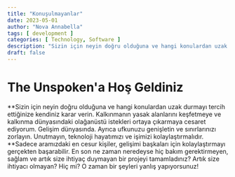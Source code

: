 ```yaml
---
title: "Konuşulmayanlar"
date: 2023-05-01
author: "Nova Annabella"
tags: [ development ]
categories: [ Technology, Software ]
description: "Sizin için neyin doğru olduğuna ve hangi konulardan uzak durmayı tercih ettiğinize kendiniz karar verin".
draft: false
---
```



# The Unspoken'a Hoş Geldiniz

**Sizin için neyin doğru olduğuna ve hangi konulardan uzak durmayı tercih ettiğinize kendiniz karar verin. Kalkınmanın
yasak alanlarını keşfetmeye ve kalkınma dünyasındaki olağanüstü istekleri ortaya çıkarmaya cesaret ediyorum. Gelişim
dünyasında. Ayrıca ufkunuzu genişletin ve sınırlarınızı zorlayın. Unutmayın, teknoloji hayatımızı ve işimizi
kolaylaştırmalıdır. **Sadece aramızdaki en cesur kişiler, gelişimi başkaları için kolaylaştırmayı gerçekten
başarabilir. En son ne zaman neredeyse hiç bakım gerektirmeyen, sağlam ve artık size ihtiyaç duymayan bir projeyi
tamamladınız? Artık size ihtiyacı olmayan? Hiç mi? O zaman bir şeyleri yanlış yapıyorsunuz!
